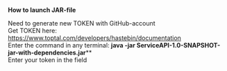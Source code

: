 **How to launch JAR-file**

Need to generate new TOKEN with GitHub-account \
Get TOKEN here: https://www.toptal.com/developers/hastebin/documentation \
Enter the command in any terminal: **java -jar ServiceAPI-1.0-SNAPSHOT-jar-with-dependencies.jar**** \
Enter your token in the field
